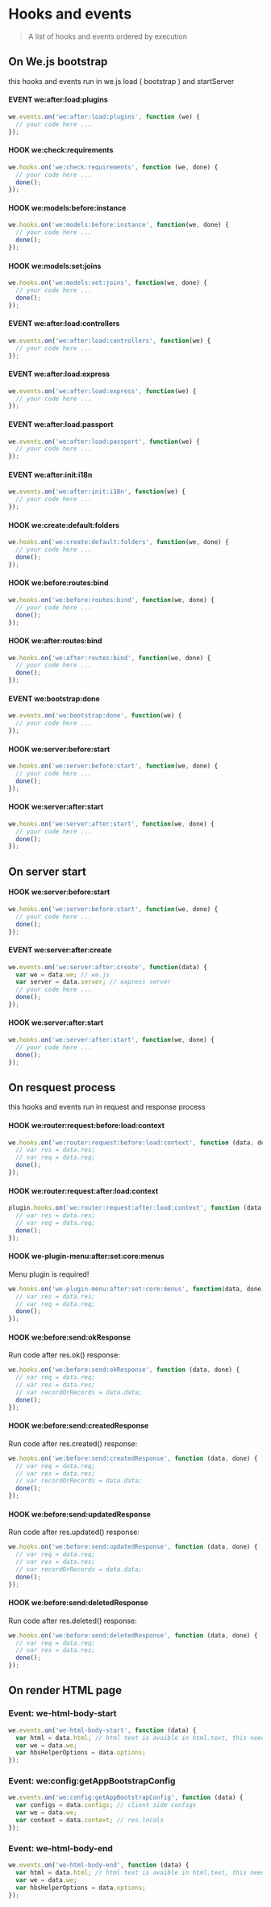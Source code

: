 # Hooks and events

> A list of hooks and events ordered by execution

## On We.js bootstrap

this hooks and events run in we.js load ( bootstrap ) and startServer


#### EVENT we:after:load:plugins
```js
we.events.on('we:after:load:plugins', function (we) {
  // your code here ...
});
```

#### HOOK we:check:requirements
```js
we.hooks.on('we:check:requirements', function (we, done) {
  // your code here ...
  done();
});
```

#### HOOK we:models:before:instance
```js
we.hooks.on('we:models:before:instance', function(we, done) {
  // your code here ...
  done();
});
```

#### HOOK we:models:set:joins
```js
we.hooks.on('we:models:set:joins', function(we, done) {
  // your code here ...
  done();
});
```

#### EVENT we:after:load:controllers
```js
we.events.on('we:after:load:controllers', function(we) {
  // your code here ...
});
```

#### EVENT we:after:load:express
```js
we.events.on('we:after:load:express', function(we) {
  // your code here ...
});
```

#### EVENT we:after:load:passport
```js
we.events.on('we:after:load:passport', function(we) {
  // your code here ...
});
```

#### EVENT we:after:init:i18n
```js
we.events.on('we:after:init:i18n', function(we) {
  // your code here ...
});
```

#### HOOK we:create:default:folders
```js
we.hooks.on('we:create:default:folders', function(we, done) {
  // your code here ...
  done();
});
```

#### HOOK we:before:routes:bind
```js
we.hooks.on('we:before:routes:bind', function(we, done) {
  // your code here ...
  done();
});
```

#### HOOK we:after:routes:bind
```js
we.hooks.on('we:after:routes:bind', function(we, done) {
  // your code here ...
  done();
});
```

#### EVENT we:bootstrap:done
```js
we.events.on('we:bootstrap:done', function(we) {
  // your code here ...
});
```

#### HOOK we:server:before:start
```js
we.hooks.on('we:server:before:start', function(we, done) {
  // your code here ...
  done();
});
```

#### HOOK we:server:after:start
```js
we.hooks.on('we:server:after:start', function(we, done) {
  // your code here ...
  done();
});
```


## On server start

#### HOOK we:server:before:start
```js
we.hooks.on('we:server:before:start', function(we, done) {
  // your code here ...
  done();
});
```

#### EVENT we:server:after:create
```js
we.events.on('we:server:after:create', function(data) {
  var we = data.we; // we.js
  var server = data.server; // express server
  // your code here ...
  done();
});
```

#### HOOK we:server:after:start
```js
we.hooks.on('we:server:after:start', function(we, done) {
  // your code here ...
  done();
});
```


## On resquest process

this hooks and events run in request and response process

#### HOOK we:router:request:before:load:context

```js
we.hooks.on('we:router:request:before:load:context', function (data, done) {
  // var res = data.res;
  // var req = data.req;
  done();
});
```

#### HOOK we:router:request:after:load:context

```js
plugin.hooks.on('we:router:request:after:load:context', function (data, done) {
  // var res = data.res;
  // var req = data.req;
  done();
});
```

#### HOOK we-plugin-menu:after:set:core:menus
Menu plugin is required!

```js
we.hooks.on('we-plugin-menu:after:set:core:menus', function(data, done) {
  // var res = data.res;
  // var req = data.req;
  done();
});
```

#### HOOK we:before:send:okResponse
Run code after res.ok() response:

```js
we.hooks.on('we:before:send:okResponse', function (data, done) {
  // var req = data.req;
  // var res = data.res;
  // var recordOrRecords = data.data;
  done();
});
```

#### HOOK we:before:send:createdResponse
Run code after res.created() response:

```js
we.hooks.on('we:before:send:createdResponse', function (data, done) {
  // var req = data.req;
  // var res = data.res;
  // var recordOrRecords = data.data;
  done();
});
```

#### HOOK we:before:send:updatedResponse
Run code after res.updated() response:

```js
we.hooks.on('we:before:send:updatedResponse', function (data, done) {
  // var req = data.req;
  // var res = data.res;
  // var recordOrRecords = data.data;
  done();
});
```

#### HOOK we:before:send:deletedResponse
Run code after res.deleted() response:

```js
we.hooks.on('we:before:send:deletedResponse', function (data, done) {
  // var req = data.req;
  // var res = data.res;
  done();
});
```

## On render HTML page

### Event: we-html-body-start

```js
we.events.on('we-html-body-start', function (data) {
  var html = data.html; // html text is avaible in html.text, this need be in object to use object attr pointer
  var we = data.we;
  var hbsHelperOptions = data.options; 
});
```

### Event: we:config:getAppBootstrapConfig

```js
we.events.on('we:config:getAppBootstrapConfig', function (data) {
  var configs = data.configs; // client side configs
  var we = data.we;
  var context = data.context; // res.locals
});
```

### Event: we-html-body-end

```js
we.events.on('we-html-body-end', function (data) {
  var html = data.html; // html text is avaible in html.text, this need be in object to use object attr pointer
  var we = data.we;
  var hbsHelperOptions = data.options; 
});
```
